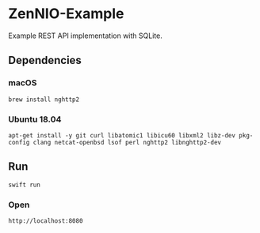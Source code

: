 # ZenNIO-Example

Example REST API implementation with SQLite.


## Dependencies

### macOS
```
brew install nghttp2
```

### Ubuntu 18.04
```
apt-get install -y git curl libatomic1 libicu60 libxml2 libz-dev pkg-config clang netcat-openbsd lsof perl nghttp2 libnghttp2-dev
```

## Run
```
swift run

```

### Open
```
http://localhost:8080

```
